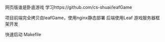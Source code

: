 网页版谁是卧底游戏
学习https://github.com/cs-shuai/leafGame

项目前端完全拷贝自leafGame，使用nginx静态部署
后端使用Leaf 游戏服务器框架开发

快速启动
Makefile
